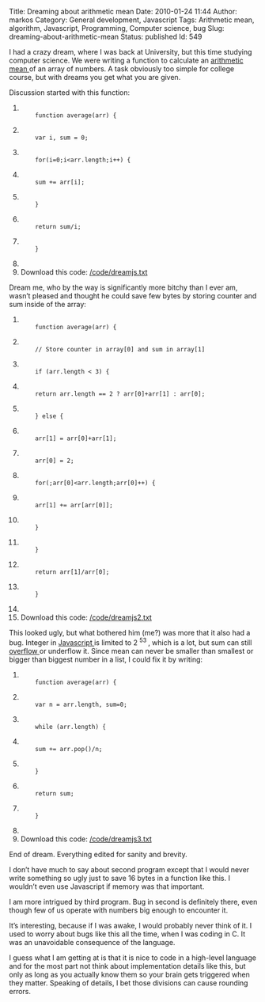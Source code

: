 Title: Dreaming about arithmetic mean
Date: 2010-01-24 11:44
Author: markos
Category: General development, Javascript
Tags: Arithmetic mean, algorithm, Javascript, Programming, Computer science, bug
Slug: dreaming-about-arithmetic-mean
Status: published
Id: 549

<div>
 <p>
  I had a crazy dream, where I was back at University, but this time studying computer science. We were writing a function to calculate an
  <a class="zem_slink" href="http://en.wikipedia.org/wiki/Arithmetic_mean" rel="wikipedia" title="Arithmetic mean">
   arithmetic mean
  </a>
  of an array of numbers. A task obviously too simple for college course, but with dreams you get what you are given.
 </p>
 <p>
  Discussion started with this function:
 </p>
 <ol class="code">
  <li>
   <code>
    function average(arr) {
   </code>
  </li>
  <li class="tab1">
   <code>
    var i, sum = 0;
   </code>
  </li>
  <li class="tab1">
   <code>
    for(i=0;i&lt;arr.length;i++) {
   </code>
  </li>
  <li class="tab2">
   <code>
    sum += arr[i];
   </code>
  </li>
  <li class="tab1">
   <code>
    }
   </code>
  </li>
  <li class="tab1">
   <code>
    return sum/i;
   </code>
  </li>
  <li>
   <code>
    }
   </code>
  </li>
  <li>
  </li>
  <li class="download">
   Download this code:
   <a href="http://markos.gaivo.net/blog/code/dreamjs.txt" title="Download the above code as a text file">
    /code/dreamjs.txt
   </a>
  </li>
 </ol>
 <p>
  Dream me, who by the way is significantly more bitchy than I ever am, wasn’t pleased and thought he could save few bytes by storing counter and sum inside of the array:
 </p>
 <ol class="code">
  <li>
   <code>
    function average(arr) {
   </code>
  </li>
  <li class="tab1 cmnt">
   <code>
    // Store counter in array[0] and sum in array[1]
   </code>
  </li>
  <li class="tab1">
   <code>
    if (arr.length &lt; 3) {
   </code>
  </li>
  <li class="tab2">
   <code>
    return arr.length == 2 ? arr[0]+arr[1] : arr[0];
   </code>
  </li>
  <li class="tab1">
   <code>
    } else {
   </code>
  </li>
  <li class="tab2">
   <code>
    arr[1] = arr[0]+arr[1];
   </code>
  </li>
  <li class="tab2">
   <code>
    arr[0] = 2;
   </code>
  </li>
  <li class="tab2">
   <code>
    for(;arr[0]&lt;arr.length;arr[0]++) {
   </code>
  </li>
  <li class="tab3">
   <code>
    arr[1] += arr[arr[0]];
   </code>
  </li>
  <li class="tab2">
   <code>
    }
   </code>
  </li>
  <li class="tab1">
   <code>
    }
   </code>
  </li>
  <li class="tab1">
   <code>
    return arr[1]/arr[0];
   </code>
  </li>
  <li>
   <code>
    }
   </code>
  </li>
  <li>
  </li>
  <li class="download">
   Download this code:
   <a href="http://markos.gaivo.net/blog/code/dreamjs2.txt" title="Download the above code as a text file">
    /code/dreamjs2.txt
   </a>
  </li>
 </ol>
 <p>
  This looked ugly, but what bothered him (me?) was more that it also had a bug. Integer in
  <a class="zem_slink" href="http://en.wikipedia.org/wiki/JavaScript" rel="wikipedia" title="JavaScript">
   Javascript
  </a>
  is limited to 2
  <sup>
   53
  </sup>
  , which is a lot, but sum can still
  <a class="zem_slink" href="http://en.wikipedia.org/wiki/Arithmetic_overflow" rel="wikipedia" title="Arithmetic overflow">
   overflow
  </a>
  or underflow it. Since mean can never be smaller than smallest or bigger than biggest number in a list, I could fix it by writing:
 </p>
 <ol class="code">
  <li>
   <code>
    function average(arr) {
   </code>
  </li>
  <li class="tab1">
   <code>
    var n = arr.length, sum=0;
   </code>
  </li>
  <li class="tab1">
   <code>
    while (arr.length) {
   </code>
  </li>
  <li class="tab2">
   <code>
    sum += arr.pop()/n;
   </code>
  </li>
  <li class="tab1">
   <code>
    }
   </code>
  </li>
  <li class="tab1">
   <code>
    return sum;
   </code>
  </li>
  <li>
   <code>
    }
   </code>
  </li>
  <li>
  </li>
  <li class="download">
   Download this code:
   <a href="http://markos.gaivo.net/blog/code/dreamjs3.txt" title="Download the above code as a text file">
    /code/dreamjs3.txt
   </a>
  </li>
 </ol>
 <p>
  End of dream. Everything edited for sanity and brevity.
 </p>
 <p>
  I don’t have much to say about second program except that I would never write something so ugly just to save 16 bytes in a function like this. I wouldn’t even use Javascript if memory was that important.
 </p>
 <p>
  I am more intrigued by third program. Bug in second is definitely there, even though few of us operate with numbers big enough to encounter it.
 </p>
 <p>
  It’s interesting, because if I was awake, I would probably never think of it. I used to worry about bugs like this all the time, when I was coding in C. It was an unavoidable consequence of the language.
 </p>
 <p>
  I guess what I am getting at is that it is nice to code in a high-level language and for the most part not think about implementation details like this, but only as long as you actually know them so your brain gets triggered when they matter. Speaking of details, I bet those divisions can cause rounding errors.
 </p>
</div>
